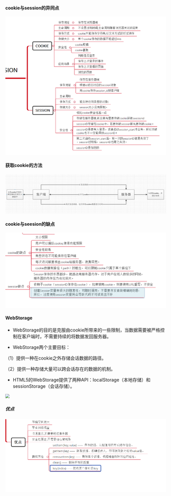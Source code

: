 #### cookie与session的异同点

<img src="../resource/cookie与session的异同点.png" style="zoom:80%;" />

#### 获取cookie的方法

![](../resource/获取cookie的方法.png)

#### cookie与seesion的缺点

![](../resource/cookie与seesion的缺点.png)

#### WebStorage

* WebStorage的目的是克服由cookie所带来的一些限制，当数据需要被严格控制在客户端时，不需要持续的将数据发回服务器。

* WebStorage两个主要目标：

（1）提供一种在cookie之外存储会话数据的路径。

（2）提供一种存储大量可以跨会话存在的数据的机制。

* HTML5的WebStorage提供了两种API：localStorage（本地存储）和sessionStorage（会话存储）。

<img src="../resource/localStorage和sessionStorage.png" style="zoom:80%;" />

##### 优点

![](../resource/WebStorage相对于cookie的优点.png)
